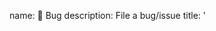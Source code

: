 name: 🐞 Bug
description: File a bug/issue
title: '<title>'
labels: [bug]
body:
  - type: textarea
    attributes:
      label: Current Behavior
      description: A description of what you're experiencing.
    validations:
      required: false
  - type: textarea
    attributes:
      label: Reproduction / Steps To Reproduce
      description: Link to a repository with steps to reproduce the behavior.
      placeholder: |
        As you can see in this code example/repository
        1. Using this component...
        2. With these properties...
        3. Click '...'
        4. See error...
    validations:
      required: false
  - type: markdown
    attributes:
      value: |
        Bug Reports with a repository with a full reproduction can be answered far quicker, so please consider including as much information as possible to let us help you quicker!
  - type: textarea
    attributes:
      label: Anything else?
      description: |
        Links? References? Anything that will give us more context about the issue you are encountering!
        Tip: You can attach images or log files by clicking this area to highlight it and then dragging files in.
    validations:
      required: false

